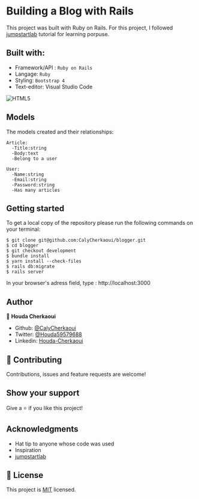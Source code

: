 # Building a Blog with Rails

This project was built with Ruby on Rails.
For this project, I followed [jumpstartlab](http://tutorials.jumpstartlab.com/projects/blogger.html) tutorial for learning porpuse.

## Built with:

- Framework/API : ``Ruby on Rails``
- Langage: ``Ruby``
- Styling: ``Bootstrap 4``
- Text-editor: Visual Studio Code

![HTML5](https://img.shields.io/badge/-HTML5-%23E44D27?style=flat-square&logo=html5&logoColor=ffffff)


## Models

The models created and their relationships:
```
Article:
  -Title:string
  -Body:text
  -Belong to a user
```

```
User:
  -Name:string
  -Email:string
  -Password:string
  -Has many articles
```

## Getting started

To get a local copy of the repository please run the following commands on your terminal:

```
$ git clone git@github.com:CalyCherkaoui/blogger.git
$ cd blogger
$ git checkout development
$ bundle install
$ yarn install --check-files
$ rails db:migrate
$ rails server
```
In your browser's adress field, type : http://localhost:3000

## Author

👤 **Houda Cherkaoui**

- Github: [@CalyCherkaoui](https://github.com/CalyCherkaoui)
- Twitter: [@Houda59579688](https://twitter.com/Houda59579688)
- Linkedin: [Houda-Cherkaoui](https://www.linkedin.com/in/houda-cherkaoui-64106395/)


## 🤝 Contributing

Contributions, issues and feature requests are welcome!

## Show your support

Give a ⭐️ if you like this project!

## Acknowledgments

- Hat tip to anyone whose code was used
- Inspiration
- [jumpstartlab](http://tutorials.jumpstartlab.com/projects/blogger.html) 

## 📝 License

This project is [MIT]() licensed.
